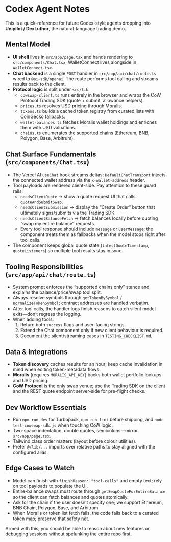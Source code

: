 # Codex Agent Notes

This is a quick-reference for future Codex-style agents dropping into **Unipilot / DexLuthor**, the natural-language trading demo.

## Mental Model
- **UI shell** lives in `src/app/page.tsx` and hands rendering to `src/components/Chat.tsx`; WalletConnect lives alongside in `WalletConnect.tsx`.
- **Chat backend** is a single `POST` handler in `src/app/api/chat/route.ts` wired to `@ai-sdk/openai`. The route performs tool calling and streams results back to the client.
- **Protocol logic** is split under `src/lib`:
  - `cowswap-client.ts` runs entirely in the browser and wraps the CoW Protocol Trading SDK (quote + submit, allowance helpers).
  - `prices.ts` resolves USD pricing through Moralis.
  - `tokens.ts` builds a cached token registry from curated lists with CoinGecko fallbacks.
  - `wallet-balances.ts` fetches Moralis wallet holdings and enriches them with USD valuations.
  - `chains.ts` enumerates the supported chains (Ethereum, BNB, Polygon, Base, Arbitrum).

## Chat Surface Fundamentals (`src/components/Chat.tsx`)
- The Vercel AI `useChat` hook streams deltas; `DefaultChatTransport` injects the connected wallet address via the `x-wallet-address` header.
- Tool payloads are rendered client-side. Pay attention to these guard rails:
  - `needsClientQuote` → show a quote request UI that calls `quoteAndSubmitSwap`.
  - `needsClientSubmission` → display the “Create Order” button that ultimately signs/submits via the Trading SDK.
  - `needsClientBalanceFetch` → fetch balances locally before quoting “swap my entire balance” requests.
  - Every tool response should include `message` or `userMessage`; the component treats them as fallbacks when the model stops right after tool calls.
- The component keeps global quote state (`latestQuoteTimestamp`, `quoteListeners`) so multiple tool results stay in sync.

## Tooling Responsibilities (`src/app/api/chat/route.ts`)
- System prompt enforces the “supported chains only” stance and explains the balance/price/swap tool split.
- Always resolve symbols through `getTokenBySymbol` / `normalizeTokenSymbol`; contract addresses are handled verbatim.
- After tool calls, the handler logs finish reasons to catch silent model exits—don’t regress the logging.
- When adding tools:
  1. Return both `success` flags and user-facing strings.
  2. Extend the Chat component only if new client behaviour is required.
  3. Document the silent/streaming cases in `TESTING_CHECKLIST.md`.

## Data & Integrations
- **Token discovery** caches results for an hour; keep cache invalidation in mind when editing token-metadata flows.
- **Moralis** (requires `MORALIS_API_KEY`) backs both wallet portfolio lookups and USD pricing.
- **CoW Protocol** is the only swap venue; use the Trading SDK on the client and the REST quote endpoint server-side for pre-flight checks.

## Dev Workflow Essentials
- Run `npm run dev` for Turbopack, `npm run lint` before shipping, and `node test-cowswap-sdk.js` when touching CoW logic.
- Two-space indentation, double quotes, semicolons—mirror `src/app/page.tsx`.
- Tailwind class order matters (layout before colour utilities).
- Prefer `@/lib/...` imports over relative paths to stay aligned with the configured alias.

## Edge Cases to Watch
- Model can finish with `finishReason: "tool-calls"` and empty text; rely on tool payloads to populate the UI.
- Entire-balance swaps must route through `getSwapQuoteForEntireBalance` so the client can fetch balances and quotes atomically.
- Ask for the chain if the user doesn’t specify one; we support Ethereum, BNB Chain, Polygon, Base, and Arbitrum.
- When Moralis or token list fetch fails, the code falls back to a curated token map; preserve that safety net.

Armed with this, you should be able to reason about new features or debugging sessions without spelunking the entire repo first.
